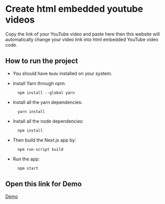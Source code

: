 # Create html embedded youtube videos

Copy the link of your YouTube video and paste here
then this website will automatically change your video link into html embedded YouTube video code.

## How to run the project

- You should have ```Node``` installed on your system.
  
- Install Yarn through npm:
  
        npm install --global yarn

- Install all the yarn dependencies:

        yarn install

- Install all the node dependencies:

        npm install

- Then build the Next.js app by:

        npm run-script build

- Run the app:

        npm start

## Open this link for Demo

[Demo](https://sopiler.netlify.app/)

